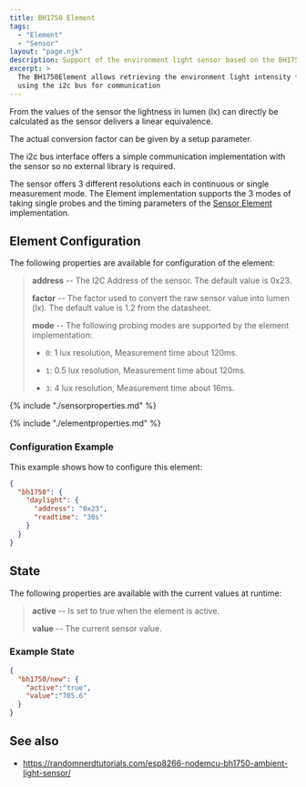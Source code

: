 ```yaml
---
title: BH1750 Element
tags:
  - "Element"
  - "Sensor"
layout: "page.njk"
description: Support of the environment light sensor based on the BH1750 chip.
excerpt: >
  The BH1750Element allows retrieving the environment light intensity from BH1750 Ambient Light based sensors
  using the i2c bus for communication
---
```


From the values of the sensor the lightness in lumen (lx) can directly be calculated as the sensor delivers a linear equivalence.

The actual conversion factor can be given by a setup parameter.

The i2c bus interface offers a simple communication implementation with the sensor so no external library is required.

The sensor offers 3 different resolutions each in continuous or single measurement mode.
The Element implementation supports the 3 modes of taking single probes and the timing parameters of the [Sensor Element] implementation.


## Element Configuration

<!-- <object data="/element.svg?bh1750" type="image/svg+xml"></object> -->

The following properties are available for configuration of the element:

> **address** -- The I2C Address of the sensor. The default value is 0x23.
>
> **factor** -- The factor used to convert the raw sensor value into lumen (lx). The default value is
1.2 from the datasheet.
>
> **mode** -- The following probing modes are supported by the element implementation:
>
> * `0`: 1 lux resolution, Measurement time about 120ms.
>
> * `1`: 0.5 lux resolution, Measurement time about 120ms.
>
> * `3`: 4 lux resolution, Measurement time about 16ms.


{% include "./sensorproperties.md" %}

{% include "./elementproperties.md" %}


### Configuration Example

This example shows how to configure this element:

``` json
{
  "bh1750": {
    "daylight": {
      "address": "0x23",
      "readtime": "30s"
    }
  }
}
```

## State

The following properties are available with the current values at runtime:

> **active** -- Is set to true when the element is active.
>
> **value** -- The current sensor value.


### Example State

``` json
{
  "bh1750/new": {
    "active":"true",
    "value":"705.6"
  }
}
```


## See also

* <https://randomnerdtutorials.com/esp8266-nodemcu-bh1750-ambient-light-sensor/>


[Sensor Element]: /elements/sensor.md
